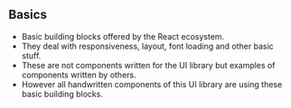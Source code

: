 ## Basics

- Basic building blocks offered by the React ecosystem.
- They deal with responsiveness, layout, font loading and other basic stuff.
- These are not components written for the UI library but examples of components written by others.
- However all handwritten components of this UI library are using these basic building blocks.
